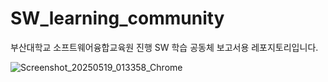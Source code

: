# SW_learning_community
부산대학교 소프트웨어융합교육원 진행 SW 학습 공동체 보고서용 레포지토리입니다.  

![Screenshot_20250519_013358_Chrome](https://github.com/user-attachments/assets/cecc568c-a02d-4f22-93c9-5e573c727be6)
